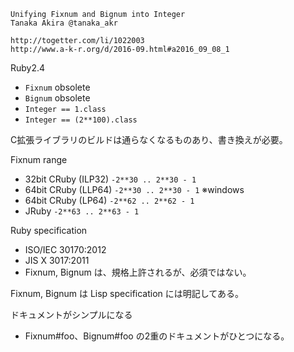 
```
Unifying Fixnum and Bignum into Integer
Tanaka Akira @tanaka_akr

http://togetter.com/li/1022003
http://www.a-k-r.org/d/2016-09.html#a2016_09_08_1
```

Ruby2.4

- `Fixnum`  obsolete
- `Bignum`  obsolete
- `Integer == 1.class`
- `Integer == (2**100).class`


C拡張ライブラリのビルドは通らなくなるものあり、書き換えが必要。


Fixnum range

- 32bit CRuby (ILP32) `-2**30 .. 2**30 - 1`
- 64bit CRuby (LLP64) `-2**30 .. 2**30 - 1` ※windows
- 64bit CRuby (LP64)  `-2**62 .. 2**62 - 1`
- JRuby               `-2**63 .. 2**63 - 1`


Ruby specification

- ISO/IEC 30170:2012
- JIS X 3017:2011
- Fixnum, Bignum は、規格上許されるが、必須ではない。


Fixnum, Bignum は Lisp specification には明記してある。


ドキュメントがシンプルになる

- Fixnum#foo、Bignum#foo の2重のドキュメントがひとつになる。

